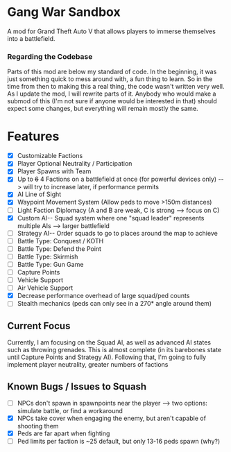 # Gang War Sandbox
A mod for Grand Theft Auto V that allows players to immerse themselves into a battlefield.

### Regarding the Codebase
Parts of this mod are below my standard of code. In the beginning, it was just something quick to mess around with, a fun thing to learn. So in the time from then to making this a real thing, the code wasn't written very well. As I update the mod, I will rewrite parts of it. Anybody who would make a submod of this (I'm not sure if anyone would be interested in that) should expect some changes, but everything will remain mostly the same.



# Features
- [x] Customizable Factions
- [x] Player Optional Neutrality / Participation
- [x] Player Spawns with Team
- [x] Up to ~~6~~ 4 Factions on a battlefield at once (for powerful devices only) --> will try to increase later, if performance permits
- [x] AI Line of Sight
- [x] Waypoint Movement System (Allow peds to move >150m distances)
- [ ] Light Faction Diplomacy (A and B are weak, C is strong --> focus on C)
- [x] Custom AI-- Squad system where one "squad leader" represents multiple AIs --> larger battlefield
- [ ] Strategy AI-- Order squads to go to places around the map to achieve
- [ ] Battle Type: Conquest / KOTH
- [ ] Battle Type: Defend the Point
- [ ] Battle Type: Skirmish
- [ ] Battle Type: Gun Game
- [ ] Capture Points
- [ ] Vehicle Support
- [ ] Air Vehicle Support
- [x] Decrease performance overhead of large squad/ped counts
- [ ] Stealth mechanics (peds can only see in a 270* angle around them)

## Current Focus
Currently, I am focusing on the Squad AI, as well as advanced AI states such as throwing grenades. This is almost complete (in its barebones state until Capture Points and Strategy AI).
Following that, I'm going to fully implement player neutrality, greater numbers of factions

## Known Bugs / Issues to Squash
- [ ] NPCs don't spawn in spawnpoints near the player --> two options: simulate battle, or find a workaround
- [x] NPCs take cover when engaging the enemy, but aren't capable of shooting them
- [x] Peds are far apart when fighting
- [ ] Ped limits per faction is ~25 default, but only 13-16 peds spawn (why?)
